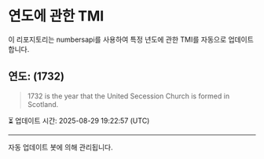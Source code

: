 
# 연도에 관한 TMI

이 리포지토리는 numbersapi를 사용하여 특정 년도에 관한 TMI를 자동으로 업데이트합니다.

## 연도: (1732)
> 1732 is the year that the United Secession Church is formed in Scotland.

⏳ 업데이트 시간: 2025-08-29 19:22:57 (UTC)

---
자동 업데이트 봇에 의해 관리됩니다.
